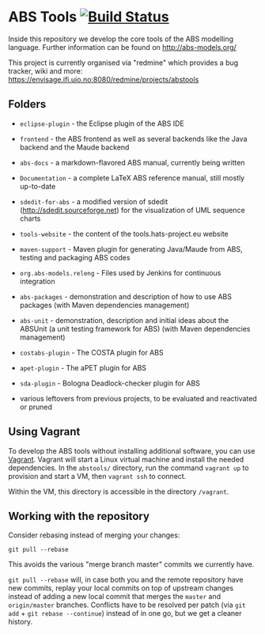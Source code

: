 ABS Tools [![Build Status](https://envisage.ifi.uio.no:8080/jenkins/buildStatus/icon?job=ABS-All-Bucky)](https://envisage.ifi.uio.no:8080/jenkins/job/ABS-All-Bucky)
=========

Inside this repository we develop the core tools of the ABS modelling
language.  Further information can be found on http://abs-models.org/

This project is currently organised via "redmine" which provides a bug
tracker, wiki and more:
https://envisage.ifi.uio.no:8080/redmine/projects/abstools

Folders
-------

* `eclipse-plugin` - the Eclipse plugin of the ABS IDE

* `frontend` - the ABS frontend as well as several backends like the
  Java backend and the Maude backend

* `abs-docs` - a markdown-flavored ABS manual, currently being written

* `Documentation` - a complete LaTeX ABS reference manual, still
  mostly up-to-date

* `sdedit-for-abs` - a modified version of sdedit
  (http://sdedit.sourceforge.net) for the visualization of UML sequence
  charts

* `tools-website`  - the content of the tools.hats-project.eu website

* `maven-support` - Maven plugin for generating Java/Maude from ABS,
  testing and packaging ABS codes

* `org.abs-models.releng` - Files used by Jenkins for continuous integration

* `abs-packages` - demonstration and description of how to use ABS
  packages (with Maven dependencies management)

* `abs-unit` - demonstration, description and initial ideas about the
  ABSUnit (a unit testing framework for ABS) (with Maven dependencies
  management)

* `costabs-plugin` - The COSTA plugin for ABS

* `apet-plugin` - The aPET plugin for ABS

* `sda-plugin` - Bologna Deadlock-checker plugin for ABS

* various leftovers from previous projects, to be evaluated and
  reactivated or pruned

Using Vagrant
-------------

To develop the ABS tools without installing additional software, you
can use [Vagrant](https://www.vagrantup.com).  Vagrant will start a
Linux virtual machine and install the needed dependencies.  In the
`abstools/` directory, run the command `vagrant up` to provision and
start a VM, then `vagrant ssh` to connect.

Within the VM, this directory is accessible in the directory `/vagrant`.

Working with the repository
---------------------------

Consider rebasing instead of merging your changes:

    git pull --rebase

This avoids the various "merge branch master" commits we currently
have.

`git pull --rebase` will, in case both you and the remote repository
have new commits, replay your local commits on top of upstream changes
instead of adding a new local commit that merges the `master` and
`origin/master` branches.  Conflicts have to be resolved per patch
(via `git add` + `git rebase --continue`) instead of in one go, but we
get a cleaner history.
